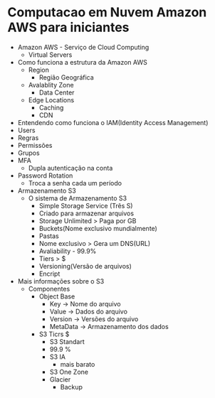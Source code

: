 # Computacao em Nuvem Amazon AWS para iniciantes

- Amazon AWS - Serviço de Cloud Computing
  - Virtual Servers
- Como funciona a estrutura da Amazon AWS
  - Region
    - Região Geográfica
  - Avalablity Zone
    - Data Center
  - Edge Locations
    - Caching
    - CDN
- Entendendo como funciona o IAM(Identity Access Management)
 - Users
 - Regras
 - Permissões
 - Grupos
 - MFA
   - Dupla autenticação na conta
 - Password Rotation
   - Troca a senha cada um período
- Armazenamento S3
  - O sistema de Armazenamento S3
    - Simple Storage Service (Três S)
    - Criado para armazenar arquivos
    - Storage Unlimited > Paga por GB
    - Buckets(Nome exclusivo mundialmente)
    - Pastas
    - Nome exclusivo > Gera um DNS(URL)
    - Avaliability - 99.9%
    - Tiers > $
    - Versioning(Versão de arquivos)
    - Encript
- Mais informações sobre o S3
  - Componentes
    - Object Base
      -  Key -> Nome do arquivo
      -  Value -> Dados do arquivo
      -  Version -> Versões do arquivo
      -  MetaData -> Armazenamento dos dados
    - S3 Ticrs $
       -  S3 Standart
         - 99.9 %
       - S3 IA
         - mais barato
       - S3 One Zone
       - Glacier
         - Backup 
